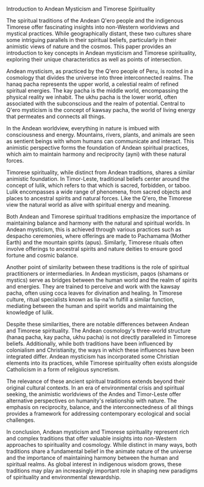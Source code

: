 Introduction to Andean Mysticism and Timorese Spirituality

The spiritual traditions of the Andean Q'ero people and the indigenous Timorese offer fascinating insights into non-Western worldviews and mystical practices. While geographically distant, these two cultures share some intriguing parallels in their spiritual beliefs, particularly in their animistic views of nature and the cosmos. This paper provides an introduction to key concepts in Andean mysticism and Timorese spirituality, exploring their unique characteristics as well as points of intersection.

Andean mysticism, as practiced by the Q'ero people of Peru, is rooted in a cosmology that divides the universe into three interconnected realms. The hanaq pacha represents the upper world, a celestial realm of refined spiritual energies. The kay pacha is the middle world, encompassing the physical reality we inhabit. The ukhu pacha is the lower world, often associated with the subconscious and the realm of potential. Central to Q'ero mysticism is the concept of kawsay pacha, the world of living energy that permeates and connects all things.

In the Andean worldview, everything in nature is imbued with consciousness and energy. Mountains, rivers, plants, and animals are seen as sentient beings with whom humans can communicate and interact. This animistic perspective forms the foundation of Andean spiritual practices, which aim to maintain harmony and reciprocity (ayni) with these natural forces.

Timorese spirituality, while distinct from Andean traditions, shares a similar animistic foundation. In Timor-Leste, traditional beliefs center around the concept of lulik, which refers to that which is sacred, forbidden, or taboo. Lulik encompasses a wide range of phenomena, from sacred objects and places to ancestral spirits and natural forces. Like the Q'ero, the Timorese view the natural world as alive with spiritual energy and meaning.

Both Andean and Timorese spiritual traditions emphasize the importance of maintaining balance and harmony with the natural and spiritual worlds. In Andean mysticism, this is achieved through various practices such as despacho ceremonies, where offerings are made to Pachamama (Mother Earth) and the mountain spirits (apus). Similarly, Timorese rituals often involve offerings to ancestral spirits and nature deities to ensure good fortune and cosmic balance.

Another point of similarity between these traditions is the role of spiritual practitioners or intermediaries. In Andean mysticism, paqos (shamans or mystics) serve as bridges between the human world and the realm of spirits and energies. They are trained to perceive and work with the kawsay pacha, often using coca leaves for divination and healing. In Timorese culture, ritual specialists known as lia-na'in fulfill a similar function, mediating between the human and spirit worlds and maintaining the knowledge of lulik.

Despite these similarities, there are notable differences between Andean and Timorese spirituality. The Andean cosmology's three-world structure (hanaq pacha, kay pacha, ukhu pacha) is not directly paralleled in Timorese beliefs. Additionally, while both traditions have been influenced by colonialism and Christianity, the ways in which these influences have been integrated differ. Andean mysticism has incorporated some Christian elements into its practices, while Timorese spirituality often exists alongside Catholicism in a form of religious syncretism.

The relevance of these ancient spiritual traditions extends beyond their original cultural contexts. In an era of environmental crisis and spiritual seeking, the animistic worldviews of the Andes and Timor-Leste offer alternative perspectives on humanity's relationship with nature. The emphasis on reciprocity, balance, and the interconnectedness of all things provides a framework for addressing contemporary ecological and social challenges.

In conclusion, Andean mysticism and Timorese spirituality represent rich and complex traditions that offer valuable insights into non-Western approaches to spirituality and cosmology. While distinct in many ways, both traditions share a fundamental belief in the animate nature of the universe and the importance of maintaining harmony between the human and spiritual realms. As global interest in indigenous wisdom grows, these traditions may play an increasingly important role in shaping new paradigms of spirituality and environmental stewardship.